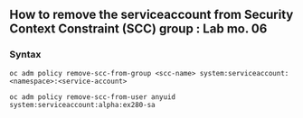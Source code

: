 
## How to remove the serviceaccount from Security Context Constraint (SCC) group : Lab mo. 06
### Syntax
```
oc adm policy remove-scc-from-group <scc-name> system:serviceaccount:<namespace>:<service-account>
```

```
oc adm policy remove-scc-from-user anyuid system:serviceaccount:alpha:ex280-sa
```
